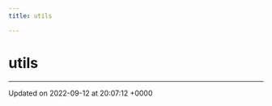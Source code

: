 ```yaml
---
title: utils

---
```


# utils








-------------------------------

Updated on 2022-09-12 at 20:07:12 +0000